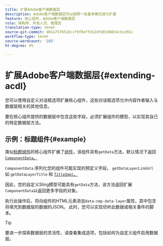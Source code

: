 ```yaml
---
title: 扩展Adobe客户端数据层
description: Adobe客户端数据层可以按照一些基本模式进行扩展
feature: 核心组件，Adobe客户端数据层
role: 架构师、开发人员、管理员
translation-type: tm+mt
source-git-commit: d01a7576518ccf9f0effd12dfd8198854c6cd55c
workflow-type: tm+mt
source-wordcount: '285'
ht-degree: 0%

---
```



# 扩展Adobe客户端数据层{#extending-acdl}

您可以使用自定义对话框选项扩展核心组件，这些对话框选项允许内容作者输入与数据层相关的其他信息。

要在核心组件提供的数据层中包含这些字段，必须扩展组件的模型，以实现其自己的特定数据层方法。

## 示例：标题组件{#example}

类似[标题组件](https://github.com/adobe/aem-core-wcm-components/blob/master/bundles/core/src/main/java/com/adobe/cq/wcm/core/components/models/Title.java)的核心组件扩展了[组件](https://github.com/adobe/aem-core-wcm-components/blob/master/bundles/core/src/main/java/com/adobe/cq/wcm/core/components/models/Title.java)，该组件具有`getData`方法，默认情况下返回[`ComponentData`。](https://github.com/adobe/aem-core-wcm-components/blob/master/bundles/core/src/main/java/com/adobe/cq/wcm/core/components/models/datalayer/ComponentData.java)

`ComponentData` 序列化您的组件可能实现的预定义字段， `getDataLayerLinkUrl` 如 `getDataLayerTitle` 和 [`TitleImpl`。](https://github.com/adobe/aem-core-wcm-components/blob/master/bundles/core/src/main/java/com/adobe/cq/wcm/core/components/internal/models/v1/TitleImpl.java)

因此，您的自定义Sling模型可能具有`getData`方法，该方法返回扩展`ComponentData`以返回更多字段的对象。

执行此操作后，将向组件的HTML元素添加`data-cmp-data-layer`属性，其中包含将填充到数据层的数据的JSON。 此时，您可以实现侦听此数据或相关事件的脚本。

>[!TIP]
>
>要进一步探索数据层的灵活性，请查看集成选项，包括如何为自定义组件启用数据层。
